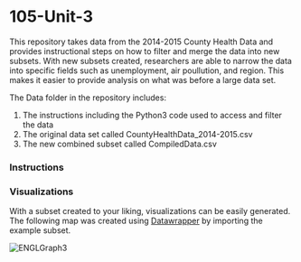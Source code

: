 # 105-Unit-3
This repository takes data from the 2014-2015 County Health Data and provides instructional steps on how to filter and merge the data into new subsets. With new subsets created, researchers are able to narrow the data into specific fields such as unemployment, air poullution, and region. This makes it easier to provide analysis on what was before a large data set.

The Data folder in the repository includes:
1. The instructions including the Python3 code used to access and filter the data
2. The original data set called CountyHealthData_2014-2015.csv
3. The new combined subset called CompiledData.csv

### Instructions

### Visualizations
With a subset created to your liking, visualizations can be easily generated. The following map was created using [Datawrapper](https://www.datawrapper.de/) by importing the example subset.

![ENGLGraph3](https://user-images.githubusercontent.com/111792206/202930467-6a5eee53-b88d-470d-96ca-c093c39fb843.png)
